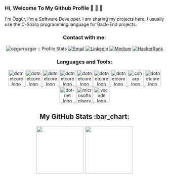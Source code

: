 
### Hi, Welcome To My Github Profile 👋 👋 👋

I'm Özgür, I'm a Software Developer. I am sharing my projects here. I usually use the C-Sharp programming language for Back-End projects. 
<h3 align="center">Contact with me:</h3>

<p align="center">
<img src="https://komarev.com/ghpvc/?username=ozgurruzgar&color=blue" alt="ozgurruzgar :: Profile Stats"></a>
<a href="mailto:ozgurruzgar01@gmail.com"><img alt="Email" src="https://img.shields.io/badge/Email-ozgurruzgar01@gmail.com-mediuamaquaremine?style=flat&logo=gmail"></a>
<a href="https://www.linkedin.com/in/ozgurruzgar/" target="_blank"><img alt="LinkedIn" src="https://img.shields.io/badge/LinkedIn-@ozgurruzgar-blue?style=flat&logo=linkedin"></a>
<a href="https://medium.com/@ozgurruzgar01"><img alt="Medium" src="https://img.shields.io/badge/Medium-ozgurruzgar01-mediuamaquaremine?style=flat&logo=Medium"></a>
<a href="https://www.hackerrank.com/ozgurruzgar01"><img alt="HackerRank" src="https://img.shields.io/badge/HackerRank-ozgurruzgar01-blue?style=flat&logo=HackerRank"></a>
</a>
</p>

<h3 align="center">Languages and Tools:</h3>
<p align="center"> <a href="https://redis.io/" target="_blank"> <img src="https://www.vectorlogo.zone/logos/redis/redis-icon.svg" height="50" alt="dotnetcore logo"  /> </a>
  <a href="https://www.postman.com/" target="_blank"> <img src="https://www.vectorlogo.zone/logos/getpostman/getpostman-icon.svg" height="50" alt="dotnetcore logo"  /> </a>
  <a href="https://www.rabbitmq.com/" target="_blank"> <img src="https://www.vectorlogo.zone/logos/rabbitmq/rabbitmq-icon.svg" height="50" alt="dotnetcore logo"  /> </a>
<a href="https://www.docker.com/" target="_blank"> <img src="https://www.vectorlogo.zone/logos/docker/docker-icon.svg" height="50" alt="dotnetcore logo"  /> </a> 
  <a href="https://kubernetes.io/" target="_blank"> <img src="https://www.vectorlogo.zone/logos/kubernetes/kubernetes-icon.svg" height="50" alt="dotnetcore logo"  /> </a> 
  <a href="https://git-scm.com/" target="_blank"> <img src="https://www.vectorlogo.zone/logos/git-scm/git-scm-icon.svg" height="50" alt="dotnetcore logo"  /> </a> <a href="https://gitlab.com/ozgurruzgar" target="_blank"> <img src="https://www.vectorlogo.zone/logos/gitlab/gitlab-icon.svg" height="50" alt="dotnetcore logo"  /> </a> <a href="https://learn.microsoft.com/en-us/dotnet/csharp/" target="_blank"> <img src="https://cdn.jsdelivr.net/gh/devicons/devicon/icons/csharp/csharp-original.svg" height="50" alt="csharp logo"  /> </a> <a href="https://learn.microsoft.com/en-us/dotnet/core/get-started" target="_blank"> <img src="https://cdn.jsdelivr.net/gh/devicons/devicon/icons/dotnetcore/dotnetcore-original.svg" height="50" alt="dotnetcore logo"  /> </a> <a href="https://learn.microsoft.com/en-us/dotnet/" target="_blank"> <img src="https://cdn.jsdelivr.net/gh/devicons/devicon/icons/dot-net/dot-net-original.svg" height="50" alt="dot-net logo"  /> </a> <a href="https://www.microsoft.com/en-us/sql-server" target="_blank"> <img src="https://cdn.jsdelivr.net/gh/devicons/devicon/icons/microsoftsqlserver/microsoftsqlserver-plain.svg" height="50" alt="microsoftsqlserver logo"/> </a> <a href="https://code.visualstudio.com/" target="_blank"> <img src="https://cdn.jsdelivr.net/gh/devicons/devicon/icons/vscode/vscode-original.svg" height="50" alt="vscode logo"/> </a> </p>

<h2 align="center">My GitHub Stats :bar_chart:</h2>
<p align="center">
  <img src="https://github-readme-stats.vercel.app/api?username=ozgurruzgar&show_icons=true&theme=tokyonight" height="150">
  <img src="https://github-readme-stats.vercel.app/api/top-langs/?username=ozgurruzgar&layout=compact&theme=tokyonight" height="150">
  
</p>
